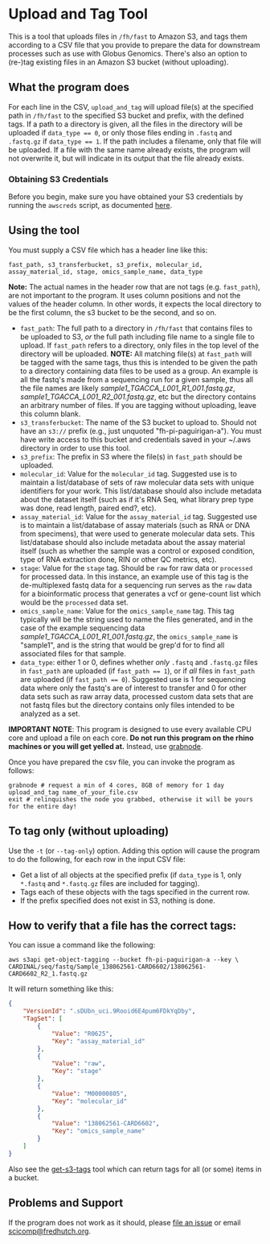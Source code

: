 # Upload and Tag Tool

This is a tool that uploads files in `/fh/fast` to Amazon S3, and tags them
according to a CSV file that you provide to prepare the data for downstream processes such as use with Globus Genomics. There's also an option to (re-)tag existing files
in an Amazon S3 bucket (without uploading).


## What the program does

For each line in the CSV, `upload_and_tag` will upload file(s) at the specified path in `/fh/fast` to the specified S3 bucket and prefix, with the defined tags.  If a path to a directory is given, all the files in the directory will be uploaded if `data_type == 0`, or only those files ending in `.fastq` and `.fastq.gz` if `data_type == 1`.  If the path includes a filename, only that file will be uploaded. If a file with the same name already exists, the program will not overwrite
it, but will indicate in its output that the file already exists.

### Obtaining S3 Credentials

Before you begin, make sure you have obtained your S3 credentials
by running the `awscreds` script, as documented
[here](https://teams.fhcrc.org/sites/citwiki/SciComp/Pages/Getting%20AWS%20Credentials.aspx).




## Using the tool



You must supply a CSV file which has a header line like this:

```
fast_path, s3_transferbucket, s3_prefix, molecular_id, assay_material_id, stage, omics_sample_name, data_type
```
**Note:** The actual names in the header row that are not tags (e.g. `fast_path`), are not important to the program.
It uses column positions and not the values of the header column. In other words,
it expects the local directory to be the first column, the s3 bucket to be the second,
and so on.

* `fast_path`: The full path to a directory in `/fh/fast` that contains files to be
  uploaded to S3, *or* the full path including file name to a single file to upload.
  If `fast_path` refers to a directory, only files in the top level of the directory
  will be uploaded. **NOTE:** All matching file(s) at `fast_path` will be tagged with the same tags, thus this is intended to be given the path to a directory containing data files to be used as a group.  An example is all the fastq's made from a sequencing run for a given sample, thus all the file names are likely *sample1_TGACCA_L001_R1_001.fastq.gz*, *sample1_TGACCA_L001_R2_001.fastq.gz*, etc but the directory contains an arbitrary number of files.  If you are tagging without uploading, leave this column blank.
* `s3_transferbucket`: The name of the S3 bucket to upload to. Should
  not have an `s3://` prefix (e.g., just unquoted "fh-pi-paguirigan-a"). You must have write access to this bucket and credentials saved in your ~/.aws directory in order
  to use this tool.
* `s3_prefix`: The prefix in S3 where the file(s) in `fast_path` should be uploaded.
* `molecular_id`: Value for the `molecular_id` tag.  Suggested use is to maintain a list/database of sets of raw molecular data sets with unique identifiers for your work.  This list/database should also include metadata about the dataset itself (such as if it's RNA Seq, what library prep type was done, read length, paired end?, etc).  
* `assay_material_id`: Value for the `assay_material_id` tag. Suggested use is to maintain a list/database of assay materials (such as RNA or DNA from specimens), that were used to generate molecular data sets. This list/database should also include metadata about the assay material itself (such as whether the sample was a control or exposed condition, type of RNA extraction done, RIN or other QC metrics, etc).  
* `stage`: Value for the `stage` tag. Should be `raw` for raw data or `processed` for processed data. In this instance, an example use of this tag is the de-multiplexed fastq data for a sequencing run serves as the `raw` data for a bioinformatic process that generates a vcf or gene-count list which would be the `processed` data set.  
* `omics_sample_name`: Value for the `omics_sample_name` tag. This tag typically will be the string used to name the files generated, and in the case of the example sequencing data *sample1_TGACCA_L001_R1_001.fastq.gz*, the `omics_sample_name` is "sample1", and is the string that would be grep'd for to find all associated files for that sample.
* `data_type`: either 1 or 0, defines whether *only* `.fastq` and `.fastq.gz` files in `fast_path` are uploaded (if `fast_path == 1`), or if *all* files in `fast_path` are uploaded (if `fast_path == 0`).  Suggested use is 1 for sequencing data where only the fastq's are of interest to transfer and 0 for other data sets such as raw array data, processed custom data sets that are not fastq files but the directory contains only files intended to be analyzed as a set.

**IMPORTANT NOTE**: This program is designed to use every available CPU core
and upload a file on each core. **Do not run this program on the rhino
machines or you will get yelled at.** Instead, use
[grabnode](https://teams.fhcrc.org/sites/citwiki/SciComp/Pages/Grab%20Commands.aspx).

Once you have prepared the csv file, you can invoke the program as follows:

```
grabnode # request a min of 4 cores, 8GB of memory for 1 day
upload_and_tag name_of_your_file.csv
exit # relinquishes the node you grabbed, otherwise it will be yours for the entire day!
```

## To tag only (without uploading)

Use the `-t` (or `--tag-only`) option. Adding this option will cause the program
to do the following, for each row in the input CSV file:

* Get a list of all objects at the specified prefix (if `data_type` is 1,
  only `*.fastq` and `*.fastq.gz` files are included for tagging).
* Tags each of these objects with the tags specified in the current row.
* If the prefix specified does not exist in S3, nothing is done.  

## How to verify that a file has the correct tags:

You can issue a command like the following:

```
aws s3api get-object-tagging --bucket fh-pi-paguirigan-a --key \
CARDINAL/seq/fastq/Sample_138062561-CARD6602/138062561-CARD6602_R2_1.fastq.gz
```

It will return something like this:

```json
{
    "VersionId": ".sDUbn_uci.9Rooid6E4pum6FDkYqDby",
    "TagSet": [
        {
            "Value": "R0625",
            "Key": "assay_material_id"
        },
        {
            "Value": "raw",
            "Key": "stage"
        },
        {
            "Value": "M00000805",
            "Key": "molecular_id"
        },
        {
            "Value": "138062561-CARD6602",
            "Key": "omics_sample_name"
        }
    ]
}  
```

Also see the  [get-s3-tags](https://github.com/FredHutch/get-s3-tags) tool
which can return tags for all (or some) items in a bucket.


## Problems and Support

If the program does not work as it should, please
[file an issue](https://github.com/FredHutch/s3tagcrawler/issues/new)
or email [scicomp@fredhutch.org](mailto:scicomp@fredhutch.org).
